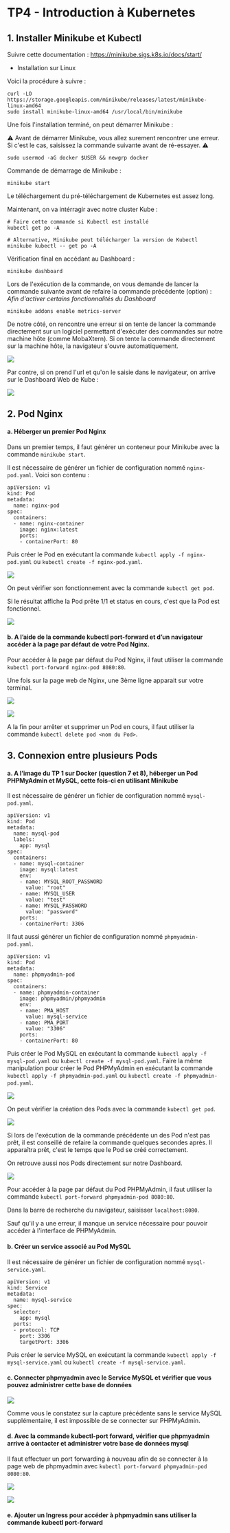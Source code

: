 # TP4 - Introduction à Kubernetes

## 1. Installer Minikube et Kubectl

Suivre cette documentation : https://minikube.sigs.k8s.io/docs/start/

- Installation sur Linux

Voici la procédure à suivre : 

```
curl -LO https://storage.googleapis.com/minikube/releases/latest/minikube-linux-amd64
sudo install minikube-linux-amd64 /usr/local/bin/minikube
```

Une fois l'installation terminé, on peut démarrer Minikube : 

:warning: Avant de démarrer Minikube, vous allez surement rencontrer une erreur. Si c'est le cas, saisissez la commande suivante avant de ré-essayer. :warning: 

```
sudo usermod -aG docker $USER && newgrp docker
```

Commande de démarrage de Minikube : 

```
minikube start
```

Le téléchargement du pré-téléchargement de Kubernetes est assez long.

Maintenant, on va intérragir avec notre cluster Kube : 

```
# Faire cette commande si Kubectl est installé
kubectl get po -A
```

```
# Alternative, Minikube peut télécharger la version de Kubectl
minikube kubectl -- get po -A
```

Vérification final en accédant au Dashboard : 

```
minikube dashboard
```

Lors de l'exécution de la commande, on vous demande de lancer la commande suivante avant de refaire la commande précédente (option) : 
*Afin d'activer certains fonctionnalités du Dashboard*

```
minikube addons enable metrics-server
```

De notre côté, on rencontre une erreur si on tente de lancer la commande directement sur un logiciel permettant d'exécuter des commandes sur notre machine hôte (comme MobaXtern).
Si on tente la commande directement sur la machine hôte, la navigateur s'ouvre automatiquement.

![](https://i.imgur.com/xMRWZme.png)

Par contre, si on prend l'url et qu'on le saisie dans le navigateur, on arrive sur le Dashboard Web de Kube : 

![](https://i.imgur.com/Jq6Q4Hq.png)

## 2. Pod Nginx

#### a. Héberger un premier Pod Nginx

Dans un premier temps, il faut générer un conteneur pour Minikube avec la commande `minikube start`.

Il est nécessaire de générer un fichier de configuration nommé `nginx-pod.yaml`.
Voici son contenu : 

```
apiVersion: v1
kind: Pod
metadata:
  name: nginx-pod
spec:
  containers:
  - name: nginx-container
    image: nginx:latest
    ports:
    - containerPort: 80
```

Puis créer le Pod en exécutant la commande `kubectl apply -f nginx-pod.yaml` ou `kubectl create -f nginx-pod.yaml`.

![](https://i.imgur.com/gDErwMv.png)

On peut vérifier son fonctionnement avec la commande `kubectl get pod`.

Si le résultat affiche la Pod prête 1/1 et status en cours, c'est que la Pod est fonctionnel.

![](https://i.imgur.com/g2ZKAxc.png)

#### b. A l’aide de la commande kubectl port-forward et d’un navigateur accéder à la page par défaut de votre Pod Nginx.

Pour accéder à la page par défaut du Pod Nginx, il faut utiliser la commande `kubectl port-forward nginx-pod 8080:80`.

Une fois sur la page web de Nginx, une 3ème ligne apparait sur votre terminal.

![](https://i.imgur.com/CdYKhrA.png)

![](https://i.imgur.com/Jev4nBS.png)

A la fin pour arrêter et supprimer un Pod en cours, il faut utiliser la commande `kubectl delete pod <nom du Pod>`.

## 3. Connexion entre plusieurs Pods

#### a. A l’image du TP 1 sur Docker (question 7 et 8), héberger un Pod PHPMyAdmin et MySQL, cette fois-ci en utilisant Minikube

Il est nécessaire de générer un fichier de configuration nommé `mysql-pod.yaml`.

```
apiVersion: v1
kind: Pod
metadata:
  name: mysql-pod
  labels:
    app: mysql
spec:
  containers:
  - name: mysql-container
    image: mysql:latest
    env:
    - name: MYSQL_ROOT_PASSWORD
      value: "root"
    - name: MYSQL_USER
      value: "test"
    - name: MYSQL_PASSWORD
      value: "password"
    ports:
    - containerPort: 3306
```

Il faut aussi générer un fichier de configuration nommé `phpmyadmin-pod.yaml`.

```
apiVersion: v1
kind: Pod
metadata:
  name: phpmyadmin-pod
spec:
  containers:
  - name: phpmyadmin-container
    image: phpmyadmin/phpmyadmin
    env:
    - name: PMA_HOST
      value: mysql-service
    - name: PMA_PORT
      value: "3306"
    ports:
    - containerPort: 80
```

Puis créer le Pod MySQL en exécutant la commande `kubectl apply -f mysql-pod.yaml` ou `kubectl create -f mysql-pod.yaml`.
Faire la même manipulation pour créer le Pod PHPMyAdmin en exécutant la commande `kubectl apply -f phpmyadmin-pod.yaml` ou `kubectl create -f phpmyadmin-pod.yaml`.

![](https://i.imgur.com/pnQb0jf.png)

On peut vérifier la création des Pods avec la commande `kubectl get pod`.

![](https://i.imgur.com/hAOfbfi.png)

Si lors de l'exécution de la commande précédente un des Pod n'est pas prêt, il est conseillé de refaire la commande quelques secondes après. Il apparaîtra prêt, c'est le temps que le Pod se créé correctement.

On retrouve aussi nos Pods directement sur notre Dashboard.

![](https://i.imgur.com/9l8vptV.png)

Pour accéder à la page par défaut du Pod PHPMyAdmin, il faut utiliser la commande `kubectl port-forward phpmyadmin-pod 8080:80`.

Dans la barre de recherche du navigateur, saisisser `localhost:8080`.

Sauf qu'il y a une erreur, il manque un service nécessaire pour pouvoir accéder à l'interface de PHPMyAdmin.

#### b. Créer un service associé au Pod MySQL

Il est nécessaire de générer un fichier de configuration nommé `mysql-service.yaml`.

```
apiVersion: v1
kind: Service
metadata:
  name: mysql-service
spec:
  selector:
    app: mysql
  ports:
  - protocol: TCP
    port: 3306
    targetPort: 3306
```

Puis créer le service MySQL en exécutant la commande `kubectl apply -f mysql-service.yaml` ou `kubectl create -f mysql-service.yaml`.

#### c. Connecter phpmyadmin avec le Service MySQL et vérifier que vous pouvez administrer cette base de données

![](https://i.imgur.com/l3JC3XK.png)

Comme vous le constatez sur la capture précédente sans le service MySQL supplémentaire, il est impossible de se connecter sur PHPMyAdmin.



#### d. Avec la commande kubectl-port forward, vérifier que phpmyadmin arrive à contacter et administrer votre base de données mysql

Il faut effectuer un port forwarding à nouveau afin de se connecter à la page web de phpmyadmin avec `kubectl port-forward phpmyadmin-pod 8080:80`.

![](https://i.imgur.com/wX5sPOj.png)

![](https://i.imgur.com/T4CE2LD.png)

#### e. Ajouter un Ingress pour accéder à phpmyadmin sans utiliser la commande kubectl port-forward

